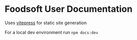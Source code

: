 # Foodsoft User Documentation

Uses [vitepress](https://vitepress.dev/) for static site generation

For a local dev environment run `npm docs:dev` 